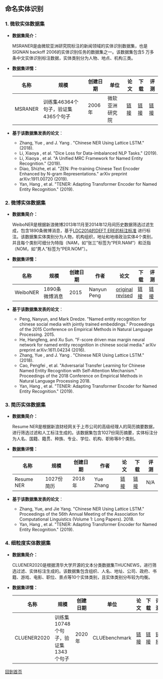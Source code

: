 &nbsp;
## 命名实体识别

### 1. 微软实体数据集
- **数据集简介：**

    MSRANER是由微软亚洲研究院标注的新闻领域的实体识别数据集，也是SIGNAN backoff 2006的实体识别任务的数据集之一。该数据集包含5 万多条中文实体识别标注数据，实体类别分为人物、地点、机构三类。
- **数据集详情：**

    | 名称      | 规模 | 创建日期 | 单位 | 论文 | 下载 | 评测 |
    | --------- | ---- |  --- | ---- | ---- | ---- | ---- |
    | MSRANER |  训练集46364个句子，验证集4365个句子  |   2006年   |微软亚洲研究院 |    [链接](https://www.aclweb.org/anthology/W06-0115.pdf)   |   [链接](https://github.com/InsaneLife/ChineseNLPCorpus/tree/master/NER/MSRA) | [链接](https://www.aclweb.org/anthology/W06-0115.pdf)|

- **基于该数据集发表的论文**：
    - Zhang, Yue , and  J. Yang . "Chinese NER Using Lattice LSTM." (2018).
    - Li, Xiaoya , et al. "Dice Loss for Data-imbalanced NLP Tasks." (2019).
    - Li, Xiaoya , et al. "A Unified MRC Framework for Named Entity Recognition." (2019).
    - Diao, Shizhe, et al. "ZEN: Pre-training Chinese Text Encoder Enhanced by N-gram Representations." arXiv preprint arXiv:1911.00720 (2019).
    - Yan, Hang , et al. "TENER: Adapting Transformer Encoder for Named Entity Recognition." (2019).


### 2. 微博实体数据集
- **数据集简介：**

    WeiboNER是根据新浪微博2013年11月至2014年12月间历史数据筛选过滤生成，包含1890条微博消息，基于[LDC2014的DEFT ERE的标注标准](https://tac.nist.gov/2016/KBP/guidelines/DEFT_ERE_Entities_IndividualGroup_Guidelines_V2.6.pdf)
    进行标注。该数据集实体类别分为人物，机构组织，地址和地缘政治实体4个类别，并且每个类别可细分为特指（NAM，如“张三”标签为“PER.NAM”）和泛指（NOM，如“男人”标签为“PER.NOM”）。

- **数据集详情：**

    | 名称      | 规模 | 创建日期| 作者 | 论文 | 下载 | 评测 |
    | --------- | ---- |  --- | ---- | ---- | ---- | ---- |
    | WeiboNER | 1890条微博消息 | 2015  |   Nanyun Peng | [original](https://www.aclweb.org/anthology/D15-1064.pdf)<br>[revised](https://arxiv.org/abs/1611.04234)    |     [链接](https://github.com/hltcoe/golden-horse)  |[链接](http://www.cs.jhu.edu/~npeng/papers/golden_horse_supplement.pdf) |
- **基于该数据集发表的论文**：
    - Peng, Nanyun, and Mark Dredze. "Named entity recognition for chinese social media with jointly trained embeddings." Proceedings of the 2015 Conference on Empirical Methods in Natural Language Processing. 2015.
    - He, Hangfeng, and Xu Sun. "F-score driven max margin neural network for named entity recognition in chinese social media." arXiv preprint arXiv:1611.04234 (2016).
    - Zhang, Yue , and  J. Yang . "Chinese NER Using Lattice LSTM." (2018).
    - Cao, Pengfei , et al. "Adversarial Transfer Learning for Chinese Named Entity Recognition with Self-Attention Mechanism." Proceedings of the 2018 Conference on Empirical Methods in Natural Language Processing 2018.
    - Yan, Hang , et al. "TENER: Adapting Transformer Encoder for  Named Entity Recognition." (2019).

### 3. 简历实体数据集
- **数据集简介：**

    Resume NER是根据新浪财经网关于上市公司的高级经理人的简历摘要数据，进行筛选过滤和人工标注生成的。该数据集包含1027份简历摘要，实体标注分为人名、国籍、籍贯、种族、专业、学位、机构、职称等8个类别。

- **数据集详情：**

    | 名称      | 规模 | 创建日期 | 作者 | 论文 | 下载 | 评测 |
    | --------- | ---- | --- | ---- | ---- | ---- | ---- |
    | Resume NER | 1027份简历  |  2018年 | Yue Zhang | [链接](https://arxiv.org/abs/1805.02023) | [链接](https://github.com/jiesutd/LatticeLSTM)  | N/A|

- **基于该数据集发表的论文**：
    - Zhang, Yue, and Jie Yang. "Chinese NER Using Lattice LSTM." Proceedings of the 56th Annual Meeting of the Association for Computational Linguistics (Volume 1: Long Papers). 2018.
    - Yan, Hang , et al. "TENER: Adapting Transformer Encoder for  Named Entity Recognition." (2019).

### 4. 细粒度实体数据集
- **数据集简介：**

    CLUENER2020是根据清华大学开源的文本分类数据集THUCNEWS，进行筛选过滤、实体标注生成的。该数据集包含组织、人名、地址、公司、政府、书籍、游戏、电影、职位、景点等10个实体类别，且实体类别分布较为均衡。
- **数据集详情：**

    | 名称      | 规模 | 创建日期 | 单位 | 论文 | 下载 | 评测 |
    | --------- | ---- | ---- | ---- | ---- | ---- | ---- |
    | CLUENER2020 | 训练集10748个句子，验证集1343个句子 | 2020年 | CLUEbenchmark  | [链接](https://arxiv.org/abs/2001.04351)  | [链接](https://www.cluebenchmarks.com/introduce.html)    |      [链接](https://github.com/CLUEbenchmark/CLUENER2020)|
    
    
    
[回到首页](/dataset.html)    
